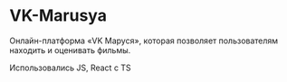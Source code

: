 # VK-Marusya
Онлайн-платформа «VK Маруся», которая позволяет пользователям находить и оценивать фильмы.

Использовались JS, React с TS